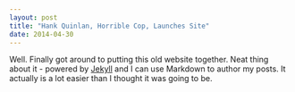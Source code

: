 ```yaml
---
layout: post
title: "Hank Quinlan, Horrible Cop, Launches Site"
date: 2014-04-30
---
```


Well. Finally got around to putting this old website together. Neat thing about 
it - powered by [Jekyll](http://jekyllrb.com) and I can use Markdown to author my posts. It actually is a lot easier than I thought it was going to be.
